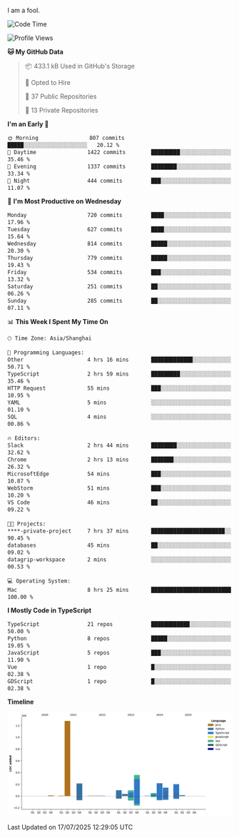 I am a fool.

<!--START_SECTION:waka-->
![Code Time](http://img.shields.io/badge/Code%20Time-3%2C295%20hrs%2043%20mins-blue)

![Profile Views](http://img.shields.io/badge/Profile%20Views-0-blue)

**🐱 My GitHub Data** 

> 📦 433.1 kB Used in GitHub's Storage 
 > 
> 💼 Opted to Hire
 > 
> 📜 37 Public Repositories 
 > 
> 🔑 13 Private Repositories 
 > 
**I'm an Early 🐤** 

```text
🌞 Morning                807 commits         █████░░░░░░░░░░░░░░░░░░░░   20.12 % 
🌆 Daytime                1422 commits        █████████░░░░░░░░░░░░░░░░   35.46 % 
🌃 Evening                1337 commits        ████████░░░░░░░░░░░░░░░░░   33.34 % 
🌙 Night                  444 commits         ███░░░░░░░░░░░░░░░░░░░░░░   11.07 % 
```
📅 **I'm Most Productive on Wednesday** 

```text
Monday                   720 commits         ████░░░░░░░░░░░░░░░░░░░░░   17.96 % 
Tuesday                  627 commits         ████░░░░░░░░░░░░░░░░░░░░░   15.64 % 
Wednesday                814 commits         █████░░░░░░░░░░░░░░░░░░░░   20.30 % 
Thursday                 779 commits         █████░░░░░░░░░░░░░░░░░░░░   19.43 % 
Friday                   534 commits         ███░░░░░░░░░░░░░░░░░░░░░░   13.32 % 
Saturday                 251 commits         ██░░░░░░░░░░░░░░░░░░░░░░░   06.26 % 
Sunday                   285 commits         ██░░░░░░░░░░░░░░░░░░░░░░░   07.11 % 
```


📊 **This Week I Spent My Time On** 

```text
🕑︎ Time Zone: Asia/Shanghai

💬 Programming Languages: 
Other                    4 hrs 16 mins       █████████████░░░░░░░░░░░░   50.71 % 
TypeScript               2 hrs 59 mins       █████████░░░░░░░░░░░░░░░░   35.46 % 
HTTP Request             55 mins             ███░░░░░░░░░░░░░░░░░░░░░░   10.95 % 
YAML                     5 mins              ░░░░░░░░░░░░░░░░░░░░░░░░░   01.10 % 
SQL                      4 mins              ░░░░░░░░░░░░░░░░░░░░░░░░░   00.86 % 

🔥 Editors: 
Slack                    2 hrs 44 mins       ████████░░░░░░░░░░░░░░░░░   32.62 % 
Chrome                   2 hrs 13 mins       ███████░░░░░░░░░░░░░░░░░░   26.32 % 
MicrosoftEdge            54 mins             ███░░░░░░░░░░░░░░░░░░░░░░   10.87 % 
WebStorm                 51 mins             ███░░░░░░░░░░░░░░░░░░░░░░   10.20 % 
VS Code                  46 mins             ██░░░░░░░░░░░░░░░░░░░░░░░   09.22 % 

🐱‍💻 Projects: 
****-private-project     7 hrs 37 mins       ███████████████████████░░   90.45 % 
databases                45 mins             ██░░░░░░░░░░░░░░░░░░░░░░░   09.02 % 
datagrip-workspace       2 mins              ░░░░░░░░░░░░░░░░░░░░░░░░░   00.53 % 

💻 Operating System: 
Mac                      8 hrs 25 mins       █████████████████████████   100.00 % 
```

**I Mostly Code in TypeScript** 

```text
TypeScript               21 repos            ████████████░░░░░░░░░░░░░   50.00 % 
Python                   8 repos             █████░░░░░░░░░░░░░░░░░░░░   19.05 % 
JavaScript               5 repos             ███░░░░░░░░░░░░░░░░░░░░░░   11.90 % 
Vue                      1 repo              █░░░░░░░░░░░░░░░░░░░░░░░░   02.38 % 
GDScript                 1 repo              █░░░░░░░░░░░░░░░░░░░░░░░░   02.38 % 
```



**Timeline**

![Lines of Code chart](https://raw.githubusercontent.com/VeejaLiu/VeejaLiu/master/assets/bar_graph.png)


 Last Updated on 17/07/2025 12:29:05 UTC
<!--END_SECTION:waka-->
